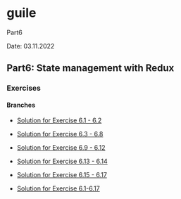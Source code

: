 # guile
Part6

Date: 03.11.2022

## Part6: State management with Redux

### Exercises

#### Branches

- [Solution for Exercise 6.1 - 6.2](https://github.com/aiotrope/guile/tree/6.1/unicafe-redux)

- [Solution for Exercise 6.3 - 6.8](https://github.com/aiotrope/guile/tree/6.3/redux-anecdotes)

- [Solution for Exercise 6.9 - 6.12](https://github.com/aiotrope/guile/tree/6.9/redux-anecdotes)

- [Solution for Exercise 6.13 - 6.14](https://github.com/aiotrope/guile/tree/6.13/redux-anecdotes)

- [Solution for Exercise 6.15 - 6.17](https://github.com/aiotrope/guile/tree/6.15/redux-anecdotes)

- [Solution for Exercise 6.1-6.17](https://github.com/aiotrope/guile/tree/6.17/redux-anecdotes)